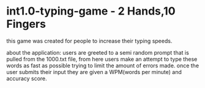 # int1.0-typing-game - 2 Hands,10 Fingers

this game was created for people to increase their typing speeds. 


about the application:
users are greeted to a semi random prompt that is pulled from the 1000.txt file, from here users make an attempt to type these words as fast as possible trying to limit the amount of errors made. once the user submits their input they are given a WPM(words per minute) and accuracy score. 

